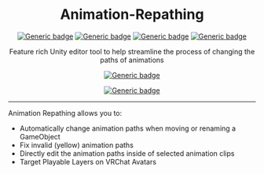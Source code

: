 <div align="center">

# Animation-Repathing

[![Generic badge](https://img.shields.io/badge/Unity-2019.4.31f1+-informational.svg)](https://unity3d.com/unity/whats-new/2019.4.31)
[![Generic badge](https://img.shields.io/github/license/hfcRed/Animation-Repathing)](https://github.com/hfcRed/Animation-Repathing/blob/main/LICENSE)
[![Generic badge](https://img.shields.io/github/downloads/hfcRed/Animation-Repathing/total)](https://github.com/hfcRed/Animation-Repathing/releases)
[![Generic badge](https://img.shields.io/twitter/follow/hfcRedddd?style=social)](https://twitter.com/hfcRedddd)

Feature rich Unity editor tool to help streamline the process of changing the paths of animations

[![Generic badge](https://img.shields.io/badge/-Download_Unitypackage_​_​_​-success?style=for-the-badge)](https://github.com/hfcRed/Animation-Repathing/releases/latest)

[![Generic badge](https://img.shields.io/badge/-Add_To_Creator_Companion​-informational?style=for-the-badge)](https://hfcred.github.io/VPM-Listing/)

</div>

---

Animation Repathing allows you to:

* Automatically change animation paths when moving or renaming a GameObject
* Fix invalid (yellow) animation paths
* Directly edit the animation paths inside of selected animation clips
* Target Playable Layers on VRChat Avatars

